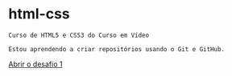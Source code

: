 # html-css
    Curso de HTML5 e CSS3 do Curso em Vídeo

    Estou aprendendo a criar repositórios usando o Git e GitHub.

<a href="exercicios\challenge\index.html">Abrir o desafio 1</a>